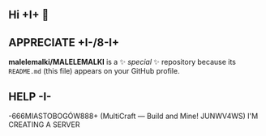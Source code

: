 ## Hi +I+ 👋

## APPRECIATE +I-/8\-I+

**malelemalki/MALELEMALKI** is a ✨ _special_ ✨ repository because its `README.md` (this file) appears on your GitHub profile.

## HELP -I-
-666MIASTOBOGÓW888+ (MultiCraft — Build and Mine! JUNWV4WS)
I'M CREATING A SERVER
